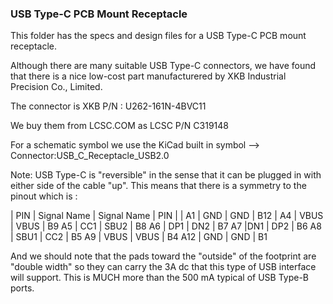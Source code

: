 ### USB Type-C PCB Mount Receptacle

This folder has the specs and design files for a USB Type-C PCB mount receptacle.

Although there are many suitable USB Type-C connectors, we have found that there is a nice low-cost part manufacturered by XKB Industrial Precision Co., Limited.

The connector is XKB P/N : U262-161N-4BVC11

We buy them from LCSC.COM as LCSC P/N C319148

For a schematic symbol we use the KiCad built in symbol --> Connector:USB_C_Receptacle_USB2.0

Note: USB Type-C is "reversible" in the sense that it can be plugged in with either side of the cable "up". This means that there is a symmetry to the pinout which is :

| PIN | Signal Name | Signal Name | PIN |
|  A1 |     GND     |     GND     | B12 |
A4 | VBUS | VBUS | B9
A5 | CC1 | SBU2 | B8
A6 | DP1 | DN2 | B7
A7 |DN1 | DP2 | B6
A8 | SBU1 | CC2 | B5
A9 | VBUS | VBUS | B4
A12 | GND | GND | B1

And we should note that the pads toward the "outside" of the footprint are "double width" so they can carry the 3A dc that this type of USB interface will support. This is MUCH more than the 500 mA typical of USB Type-B ports.
